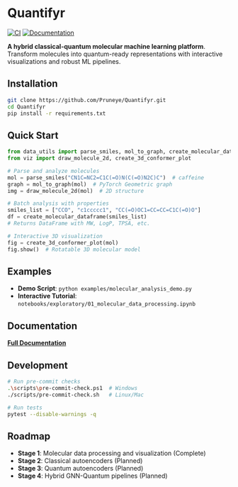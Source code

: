 # Quantifyr

[![CI](https://github.com/Pruneye/Quantifyr/workflows/CI/badge.svg)](https://github.com/Pruneye/Quantifyr/actions)
[![Documentation](https://img.shields.io/badge/docs-GitHub%20Pages-blue)](https://Pruneye.github.io/Quantifyr/)

**A hybrid classical-quantum molecular machine learning platform**. Transform molecules into quantum-ready representations with interactive visualizations and robust ML pipelines.

## Installation

```bash
git clone https://github.com/Pruneye/Quantifyr.git
cd Quantifyr
pip install -r requirements.txt
```

## Quick Start

```python
from data_utils import parse_smiles, mol_to_graph, create_molecular_dataframe
from viz import draw_molecule_2d, create_3d_conformer_plot

# Parse and analyze molecules
mol = parse_smiles("CN1C=NC2=C1C(=O)N(C(=O)N2C)C")  # caffeine
graph = mol_to_graph(mol)  # PyTorch Geometric graph
img = draw_molecule_2d(mol)  # 2D structure

# Batch analysis with properties
smiles_list = ["CCO", "c1ccccc1", "CC(=O)OC1=CC=CC=C1C(=O)O"]
df = create_molecular_dataframe(smiles_list)
# Returns DataFrame with MW, LogP, TPSA, etc.

# Interactive 3D visualization
fig = create_3d_conformer_plot(mol)
fig.show()  # Rotatable 3D molecular model
```

## Examples

- **Demo Script**: `python examples/molecular_analysis_demo.py`
- **Interactive Tutorial**: `notebooks/exploratory/01_molecular_data_processing.ipynb`

## Documentation

**[Full Documentation](https://Pruneye.github.io/Quantifyr/)**

## Development

```bash
# Run pre-commit checks
.\scripts\pre-commit-check.ps1  # Windows
./scripts/pre-commit-check.sh   # Linux/Mac

# Run tests
pytest --disable-warnings -q
```

## Roadmap

- **Stage 1**: Molecular data processing and visualization (Complete)
- **Stage 2**: Classical autoencoders (Planned)
- **Stage 3**: Quantum autoencoders (Planned)
- **Stage 4**: Hybrid GNN-Quantum pipelines (Planned)
